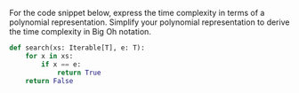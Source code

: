 For the code snippet below, express the time complexity in terms of a polynomial representation.
Simplify your polynomial representation to derive the time complexity in Big Oh notation.

```python
def search(xs: Iterable[T], e: T):
    for x in xs:
        if x == e:
            return True
    return False
```
